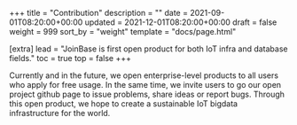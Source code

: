 +++
title = "Contribution"
description = ""
date = 2021-09-01T08:20:00+00:00
updated = 2021-12-01T08:20:00+00:00
draft = false
weight = 999
sort_by = "weight"
template = "docs/page.html"

[extra]
lead = "JoinBase is first open product for both IoT infra and database fields."
toc = true
top = false
+++

Currently and in the future, we open enterprise-level products to all users who apply for free usage. In the same time, we invite users to go our open project github page to issue problems, share ideas or report bugs. Through this open product, we hope to create a sustainable IoT bigdata infrastructure for the world.
